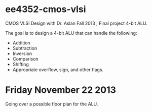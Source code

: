 ee4352-cmos-vlsi
================

CMOS VLSI Design with Dr. Aslan Fall 2013 ; Final project 4-bit ALU.

The goal is to design a 4-bit ALU that can handle the following:

* Addition
* Subtraction
* Inversion
* Comparison
* Shifting
* Appropriate overflow, sign, and other flags.

Friday November 22 2013
=======================

Going over a possible floor plan for the ALU.

